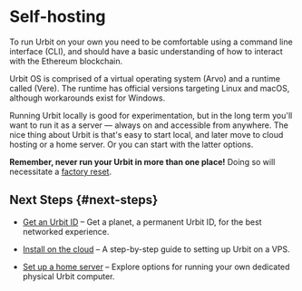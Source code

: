 # Self-hosting

To run Urbit on your own you need to be comfortable using a command line interface (CLI), and should have a basic understanding of how to interact with the Ethereum blockchain.

Urbit OS is comprised of a virtual operating system (Arvo) and a runtime called (Vere). The runtime has official versions targeting Linux and macOS, although workarounds exist for Windows.

Running Urbit locally is good for experimentation, but in the long term you'll want to run it as a server — always on and accessible from anywhere. The nice thing about Urbit is that's easy to start local, and later move to cloud hosting or a home server. Or you can start with the latter options.

**Remember, never run your Urbit in more than one place!** Doing so will necessitate a [factory reset](../../../manual/id/guide-to-resets.md).

## Next Steps {#next-steps}

- [Get an Urbit ID](../../id/get-id.md) – Get a planet, a permanent Urbit ID, for the best networked experience.

- [Install on the cloud](cloud-hosting.md) – A step-by-step guide to setting up Urbit on a VPS.

- [Set up a home server](home-servers.md) – Explore options for running your own dedicated physical Urbit computer.

